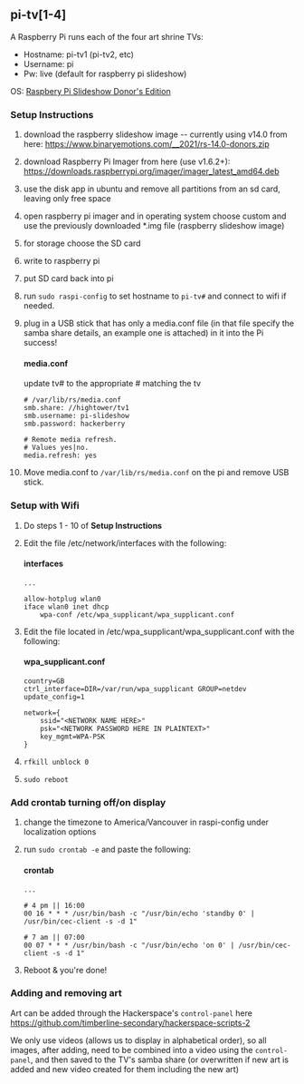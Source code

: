 ## pi-tv[1-4]

A Raspberry Pi runs each of the four art shrine TVs:

* Hostname: pi-tv1 (pi-tv2, etc)
* Username: pi
* Pw: live (default for raspberry pi slideshow)

OS: [Raspbery Pi Slideshow Donor's Edition](https://www.binaryemotions.com/raspberry-slideshow-download/)

### Setup Instructions

1. download the raspberry slideshow image -- currently using v14.0 from here: https://www.binaryemotions.com/__2021/rs-14.0-donors.zip
2. download Raspberry Pi Imager from here (use v1.6.2+): https://downloads.raspberrypi.org/imager/imager_latest_amd64.deb
3. use the disk app in ubuntu and remove all partitions from an sd card, leaving only free space
4. open raspberry pi imager and in operating system choose custom and use the previously downloaded *.img file (raspberry slideshow image)
5. for storage choose the SD card
6. write to raspberry pi
7. put SD card back into pi
8. run `sudo raspi-config` to set hostname to `pi-tv#` and connect to wifi if needed.
9. plug in a USB stick that has only a media.conf file (in that file specify the samba share details, an example one is attached) in it into the Pi
    success!
    
    #### media.conf
    update tv# to the appropriate # matching the tv
    ```
    # /var/lib/rs/media.conf
    smb.share: //hightower/tv1
    smb.username: pi-slideshow
    smb.password: hackerberry
    
    # Remote media refresh.
    # Values yes|no.
    media.refresh: yes
    ```

10. Move media.conf to `/var/lib/rs/media.conf` on the pi and remove USB stick.

### Setup with Wifi

1. Do steps 1 - 10 of **Setup Instructions**
2. Edit the file /etc/network/interfaces with the following:
    
    #### interfaces
    ```
    ...
    
    allow-hotplug wlan0
    iface wlan0 inet dhcp
        wpa-conf /etc/wpa_supplicant/wpa_supplicant.conf
    ```

3. Edit the file located in /etc/wpa_supplicant/wpa_supplicant.conf with the following:
    
    #### wpa_supplicant.conf
    ```
    country=GB
    ctrl_interface=DIR=/var/run/wpa_supplicant GROUP=netdev
    update_config=1
    
    network={
        ssid="<NETWORK NAME HERE>"
        psk="<NETWORK PASSWORD HERE IN PLAINTEXT>"
        key_mgmt=WPA-PSK
    }
    ```
    
4. `rfkill unblock 0`   
5. `sudo reboot`

### Add crontab turning off/on display

1. change the timezone to America/Vancouver in raspi-config under localization options
2. run `sudo crontab -e` and paste the following:
    
    #### crontab
    ```
    ...

    # 4 pm || 16:00
    00 16 * * * /usr/bin/bash -c "/usr/bin/echo 'standby 0' | /usr/bin/cec-client -s -d 1"

    # 7 am || 07:00
    00 07 * * * /usr/bin/bash -c "/usr/bin/echo 'on 0' | /usr/bin/cec-client -s -d 1"
    ```
    
3. Reboot & you're done!

### Adding and removing art

Art can be added through the Hackerspace's `control-panel` here https://github.com/timberline-secondary/hackerspace-scripts-2

We only use videos (allows us to display in alphabetical order), so all images, after adding, need to be combined into a video using the `control-panel`, and then saved to the TV's samba share (or overwritten if new art is added and new video created for them including the new art)
